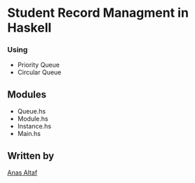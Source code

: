 # Student Record Managment in Haskell
### Using
+ Priority Queue
+ Circular Queue
## Modules
+ Queue.hs
+ Module.hs
+ Instance.hs
+ Main.hs
## Written by
[Anas Altaf](https://anas-altaf.github.io)
